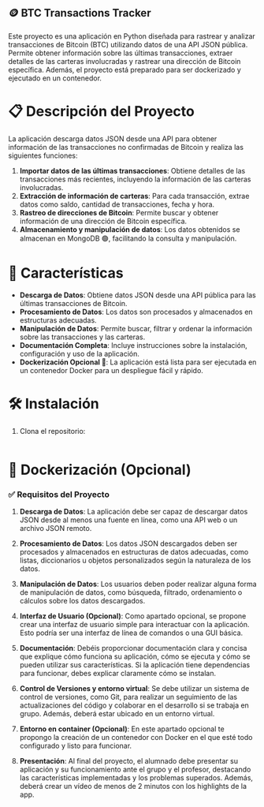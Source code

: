 ## 🪙 BTC Transactions Tracker

Este proyecto es una aplicación en Python diseñada para rastrear y analizar transacciones de Bitcoin (BTC) utilizando datos de una API JSON pública. Permite obtener información sobre las últimas transacciones, extraer detalles de las carteras involucradas y rastrear una dirección de Bitcoin específica. Además, el proyecto está preparado para ser dockerizado y ejecutado en un contenedor.

# 📋 Descripción del Proyecto

La aplicación descarga datos JSON desde una API para obtener información de las transacciones no confirmadas de Bitcoin y realiza las siguientes funciones:

1. **Importar datos de las últimas transacciones**: Obtiene detalles de las transacciones más recientes, incluyendo la información de las carteras involucradas.
2. **Extracción de información de carteras**: Para cada transacción, extrae datos como saldo, cantidad de transacciones, fecha y hora.
3. **Rastreo de direcciones de Bitcoin**: Permite buscar y obtener información de una dirección de Bitcoin específica.
4. **Almacenamiento y manipulación de datos**: Los datos obtenidos se almacenan en MongoDB 🟢, facilitando la consulta y manipulación.

# 🚀 Características

- **Descarga de Datos**: Obtiene datos JSON desde una API pública para las últimas transacciones de Bitcoin.
- **Procesamiento de Datos**: Los datos son procesados y almacenados en estructuras adecuadas.
- **Manipulación de Datos**: Permite buscar, filtrar y ordenar la información sobre las transacciones y las carteras.
- **Documentación Completa**: Incluye instrucciones sobre la instalación, configuración y uso de la aplicación.
- **Dockerización Opcional 🐳**: La aplicación está lista para ser ejecutada en un contenedor Docker para un despliegue fácil y rápido.

# 🛠 Instalación

1. Clona el repositorio:
   ```bash
# 🐳 Dockerización (Opcional)

### ✅ Requisitos del Proyecto

1. **Descarga de Datos**: La aplicación debe ser capaz de descargar datos JSON desde al menos una fuente en línea, como una API web o un archivo JSON remoto.

2. **Procesamiento de Datos**: Los datos JSON descargados deben ser procesados y almacenados en estructuras de datos adecuadas, como listas, diccionarios u objetos personalizados según la naturaleza de los datos.

3. **Manipulación de Datos**: Los usuarios deben poder realizar alguna forma de manipulación de datos, como búsqueda, filtrado, ordenamiento o cálculos sobre los datos descargados.

4. **Interfaz de Usuario (Opcional)**: Como apartado opcional, se propone crear una interfaz de usuario simple para interactuar con la aplicación. Esto podría ser una interfaz de línea de comandos o una GUI básica.

5. **Documentación**: Debéis proporcionar documentación clara y concisa que explique cómo funciona su aplicación, cómo se ejecuta y cómo se pueden utilizar sus características. Si la aplicación tiene dependencias para funcionar, debes explicar claramente cómo se instalan.

6. **Control de Versiones y entorno virtual**: Se debe utilizar un sistema de control de versiones, como Git, para realizar un seguimiento de las actualizaciones del código y colaborar en el desarrollo si se trabaja en grupo. Además, deberá estar ubicado en un entorno virtual.

7. **Entorno en container (Opcional)**: En este apartado opcional te propongo la creación de un contenedor con Docker en el que esté todo configurado y listo para funcionar.

8. **Presentación**: Al final del proyecto, el alumnado debe presentar su aplicación y su funcionamiento ante el grupo y el profesor, destacando las características implementadas y los problemas superados. Además, deberá crear un vídeo de menos de 2 minutos con los highlights de la app.


